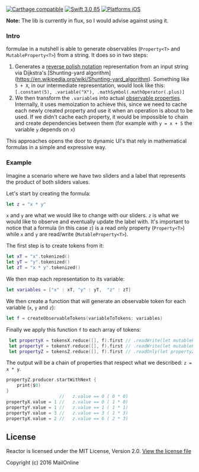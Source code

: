 [![Carthage compatible](https://img.shields.io/badge/Carthage-compatible-4BC51D.svg?style=flat)](https://github.com/Carthage/Carthage)
[![Swift 3.0 ß5](https://img.shields.io/badge/Swift-3.0-orange.svg?style=flat)](https://developer.apple.com/swift/)
[![Platforms iOS](https://img.shields.io/badge/Platforms-iOS-lightgray.svg?style=flat)](https://developer.apple.com/swift/)

**Note:** The lib is currently in flux, so I would advise against using it. 

### Intro

formulae in a nutshell is able to generate observables (`Property<T>` and `MutableProperty<T>`) from a string. It does so in two steps:

1. Generates a [reverse polish notation](https://en.wikipedia.org/wiki/Reverse_Polish_notation) representation from an input string via Dijkstra's [Shunting-yard algorithm] (https://en.wikipedia.org/wiki/Shunting-yard_algorithm). Something like `5 + X`, in our intermediate representation, would look like this: `[.constant(5), .variable("X"), .mathSymbol(.mathOperator(.plus)]`
2. We then transform the `.variable`s into actual [observable properties](https://github.com/ReactiveCocoa/ReactiveCocoa/blob/master/ReactiveCocoa/Swift/Property.swift). Internally, it uses memoization to achieve this, since we need to cache each newly created property and use it when an operation is about to be used. If we didn't cache each property, it would be impossible to chain and create dependencies between them (for example with `y = x + 5` the variable `y` depends on `x`)

This approaches opens the door to dynamic UI's that rely in mathematical formulas in a simple and expressive way.

### Example

 Imagine a scenario where we have two sliders and a label that represents the product of both sliders values. 

Let's start by creating the formula:

```swift
let z = "x * y"
```

`x` and `y` are what we would like to change with our sliders.  `z` is what we would like to observe and eventually update the label with. It's important to notice that a formula (in this case `z`) is a read only property (`Property<T>`) while `x` and `y` are read/write (`MutableProperty<T>`). 

The first step is to create tokens from it:

```swift
let xT = "x".tokenized()
let yT = "y".tokenized()
let zT = "x * y".tokenized()
```
We then map each representation to its variable:

```swift
let variables = ["x" : xT, "y" : yT,  "z" : zT]
```

We then create a function that will generate an observable token for each variable (`x`, `y` and `z`):

```swift
let f = createObservableTokens(variableToTokens: variables)
```
Finally we apply this function `f` to each array of tokens:

```swift
 let propertyX = tokensX.reduce([], f).first // .readWrite(let mutablePropertyX)
 let propertyY = tokensY.reduce([], f).first // .readWrite(let mutablePropertyY)
 let propertyZ = tokensZ.reduce([], f).first // .readOnly(let propertyZ)
```

The output will be a chain of properties that respect what we described: `z = x * y`. 

```swift
propertyZ.producer.startWithNext {
	print($0) 
}
                    //   z.value == 0 ( 0 * 0)
propertyX.value = 1 //   z.value == 0 ( 1 * 0)
propertyY.value = 1 //   z.value == 1 ( 1 * 1)
propertyY.value = 3 //   z.value == 3 ( 1 * 3)
propertyX.value = 2 //   z.value == 6 ( 2 * 3)	
```

## License
Reactor is licensed under the MIT License, Version 2.0. [View the license file](LICENSE)

Copyright (c) 2016 MailOnline
